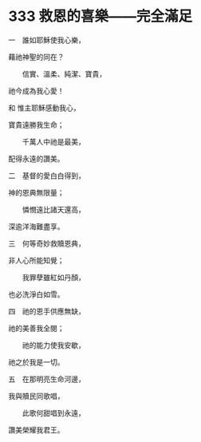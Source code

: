 # 333 救恩的喜樂——完全滿足

一　誰如耶穌使我心樂，

藉祂神聖的同在？

　　信實、溫柔、純潔、寶貴，

祂今成為我心愛！

和 惟主耶穌感動我心，

寶貴遠勝我生命；

　　千萬人中祂是最美，

配得永遠的讚美。

二　基督的愛白白得到，

神的恩典無限量；

　　憐憫遠比諸天還高，

深逾洋海難盡享。

三　何等奇妙救贖恩典，

非人心所能知覺；

　　我罪孽雖紅如丹顏，

也必洗淨白如雪。

四　祂的恩手供應無缺，

祂的美善我全閱；

　　祂的能力使我安歇，

祂之於我是一切。

五　在那明亮生命河邊，

我與贖民同歌唱，

　　此歌何甜唱到永遠，

讚美榮耀我君王。

